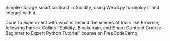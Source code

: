 Simple storage smart contract in Solidity, using Web3.py to deploy it and interact with it. 

Done to experiment with what is behind the scenes of tools like Brownie, following Patrick Collins "Solidity, Blockchain, and Smart Contract Course – Beginner to Expert Python Tutorial" course on FreeCodeCamp.
